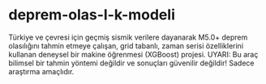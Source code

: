 # deprem-olas-l-k-modeli
Türkiye ve çevresi için geçmiş sismik verilere dayanarak M5.0+ deprem olasılığını tahmin etmeye çalışan, grid tabanlı, zaman serisi özelliklerini kullanan deneysel bir makine öğrenmesi (XGBoost) projesi. UYARI: Bu araç bilimsel bir tahmin yöntemi değildir ve sonuçları güvenilir değildir! Sadece araştırma amaçlıdır.
